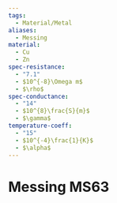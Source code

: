 ```yaml
---
tags:
  - Material/Metal
aliases:
  - Messing
material:
  - Cu
  - Zn
spec-resistance:
  - "7.1"
  - $10^{-8}\Omega m$
  - $\rho$
spec-conductance:
  - "14"
  - $10^{8}\frac{S}{m}$
  - $\gamma$
temperature-coeff:
  - "15"
  - $10^{-4}\frac{1}{K}$
  - $\alpha$
---
```


# Messing MS63

